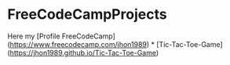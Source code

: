 # FreeCodeCampProjects
Here my [Profile FreeCodeCamp] (https://www.freecodecamp.com/jhon1989)
    * [Tic-Tac-Toe-Game] (https://jhon1989.github.io/Tic-Tac-Toe-Game)



